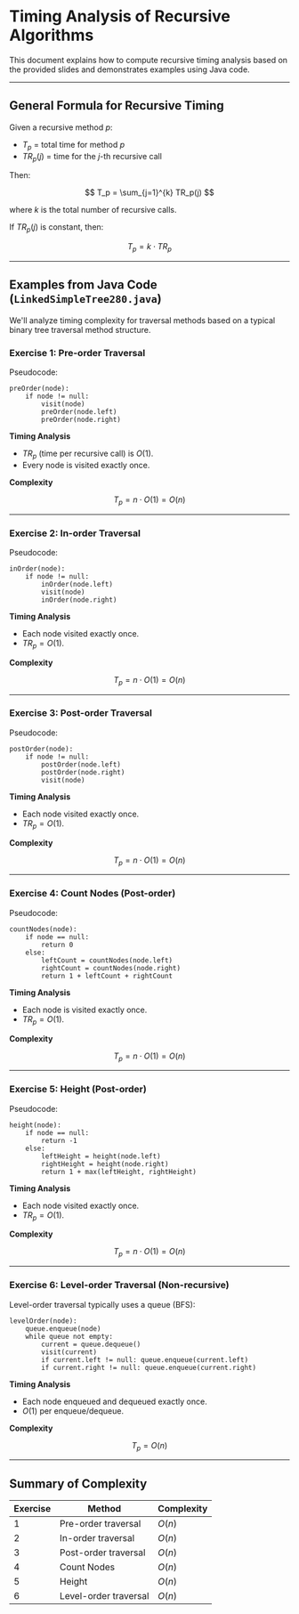 # Timing Analysis of Recursive Algorithms

This document explains how to compute recursive timing analysis based on the provided slides and demonstrates examples using Java code.

---

## General Formula for Recursive Timing

Given a recursive method $p$:

- $T_p$ = total time for method $p$  
- $TR_p(j)$ = time for the $j$-th recursive call

Then:

$$
T_p = \sum_{j=1}^{k} TR_p(j)
$$

where $k$ is the total number of recursive calls.

If $TR_p(j)$ is constant, then:

$$
T_p = k \cdot TR_p
$$

---

## Examples from Java Code (`LinkedSimpleTree280.java`)

We'll analyze timing complexity for traversal methods based on a typical binary tree traversal method structure.

### Exercise 1: Pre-order Traversal

Pseudocode:

```text
preOrder(node):
    if node != null:
        visit(node)
        preOrder(node.left)
        preOrder(node.right)
```

**Timing Analysis**

- $TR_p$ (time per recursive call) is $O(1)$.
- Every node is visited exactly once.

**Complexity**

$$
T_p = n \cdot O(1) = O(n)
$$

---

### Exercise 2: In-order Traversal

Pseudocode:

```text
inOrder(node):
    if node != null:
        inOrder(node.left)
        visit(node)
        inOrder(node.right)
```

**Timing Analysis**

- Each node visited exactly once.
- $TR_p = O(1)$.

**Complexity**

$$
T_p = n \cdot O(1) = O(n)
$$

---

### Exercise 3: Post-order Traversal

Pseudocode:

```text
postOrder(node):
    if node != null:
        postOrder(node.left)
        postOrder(node.right)
        visit(node)
```

**Timing Analysis**

- Each node visited exactly once.
- $TR_p = O(1)$.

**Complexity**

$$
T_p = n \cdot O(1) = O(n)
$$

---

### Exercise 4: Count Nodes (Post-order)

Pseudocode:

```text
countNodes(node):
    if node == null:
        return 0
    else:
        leftCount = countNodes(node.left)
        rightCount = countNodes(node.right)
        return 1 + leftCount + rightCount
```

**Timing Analysis**

- Each node is visited exactly once.
- $TR_p = O(1)$.

**Complexity**

$$
T_p = n \cdot O(1) = O(n)
$$

---

### Exercise 5: Height (Post-order)

Pseudocode:

```text
height(node):
    if node == null:
        return -1
    else:
        leftHeight = height(node.left)
        rightHeight = height(node.right)
        return 1 + max(leftHeight, rightHeight)
```

**Timing Analysis**

- Each node visited exactly once.
- $TR_p = O(1)$.

**Complexity**

$$
T_p = n \cdot O(1) = O(n)
$$

---

### Exercise 6: Level-order Traversal (Non-recursive)

Level-order traversal typically uses a queue (BFS):

```text
levelOrder(node):
    queue.enqueue(node)
    while queue not empty:
        current = queue.dequeue()
        visit(current)
        if current.left != null: queue.enqueue(current.left)
        if current.right != null: queue.enqueue(current.right)
```

**Timing Analysis**

- Each node enqueued and dequeued exactly once.
- $O(1)$ per enqueue/dequeue.

**Complexity**

$$
T_p = O(n)
$$

---

## Summary of Complexity

| Exercise | Method                | Complexity |
|----------|------------------------|------------|
| 1        | Pre-order traversal    | $O(n)$     |
| 2        | In-order traversal     | $O(n)$     |
| 3        | Post-order traversal   | $O(n)$     |
| 4        | Count Nodes            | $O(n)$     |
| 5        | Height                 | $O(n)$     |
| 6        | Level-order traversal  | $O(n)$     |
